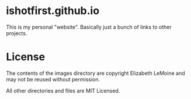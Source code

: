 # ishotfirst.github.io

This is my personal "website". Basically just a bunch of links to other projects.

# License

The contents of the images directory are copyright Elizabeth LeMoine and may not be reused without permission.

All other directories and files are MIT Licensed.

